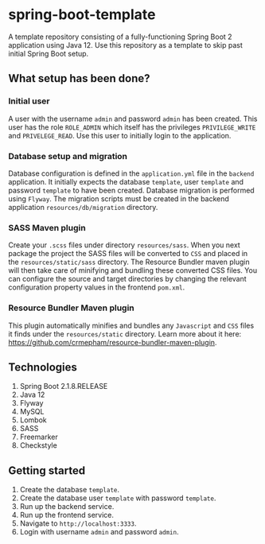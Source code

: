 # spring-boot-template
A template repository consisting of a fully-functioning Spring Boot 2 application using Java 12. Use this repository as a template to skip past initial Spring Boot setup.

## What setup has been done?

### Initial user
A user with the username `admin` and password `admin` has been created. This user has the role `ROLE_ADMIN` which itself has the privileges `PRIVILEGE_WRITE` and `PRIVELEGE_READ`. Use this user to initially login to the application.

### Database setup and migration
Database configuration is defined in the `application.yml` file in the `backend` application. It initially expects the database `template`, user `template` and password `template` to have been created. Database migration is performed using `Flyway`. The migration scripts must be created in the backend application `resources/db/migration` directory.

### SASS Maven plugin
Create your `.scss` files under directory `resources/sass`. When you next package the project the SASS files will be converted to `CSS` and placed in the `resources/static/sass` directory. The Resource Bundler maven plugin will then take care of minifying and bundling these converted CSS files. You can configure the source and target directories by changing the relevant configuration property values in the frontend `pom.xml`.

### Resource Bundler Maven plugin
This plugin automatically minifies and bundles any `Javascript` and `CSS` files it finds under the `resources/static` directory. Learn more about it here: https://github.com/crmepham/resource-bundler-maven-plugin.

## Technologies
1. Spring Boot 2.1.8.RELEASE
2. Java 12
3. Flyway
4. MySQL
5. Lombok
6. SASS
7. Freemarker
8. Checkstyle

## Getting started
1. Create the database `template`.
2. Create the database user `template` with password `template`.
3. Run up the backend service.
4. Run up the frontend service.
5. Navigate to `http://localhost:3333`.
6. Login with username `admin` and password `admin`.
